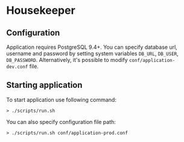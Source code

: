 Housekeeper
=================================

## Configuration

Application requires PostgreSQL 9.4+.
You can specify database url, username and password by setting system variables `DB_URL`, `DB_USER`, `DB_PASSWORD`.
Alternatively, it's possible to modify `conf/application-dev.conf` file.

## Starting application

To start application use following command:

`> ./scripts/run.sh`

You can also specify configuration file path:

`> ./scripts/run.sh conf/application-prod.conf`

